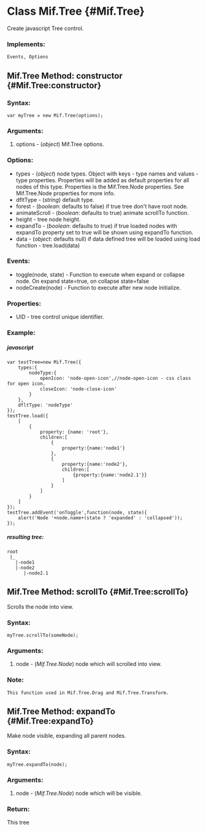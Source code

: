 Class Mif.Tree {#Mif.Tree}
==========================
Create javascript Tree control.

### Implements:
	Events, Options

Mif.Tree Method: constructor {#Mif.Tree:constructor}
------------------------------------------------
	
### Syntax:

	var myTree = new Mif.Tree(options);

### Arguments:

1. options  - (*object*) Mif.Tree options.

### Options:

* types         - (*object*) node types. Object with keys - type names and values - type properties. Properties will be added as default properties for all nodes of this type. Properties is the Mif.Tree.Node properties. See Mif.Tree.Node properties for more info.
* dfltType      - (*string*) default type.
* forest        - (*boolean*: defaults to false) if true tree don't have root node.
* animateScroll - (*boolean*: defaults to true) animate scrollTo function.
* height        - tree node height.
* expandTo      - (*boolean*: defaults to true) if true loaded nodes with expandTo property set to true will be shown using expandTo function.
* data          - (*object*: defaults null) if data defined tree will be loaded using load function - tree.load(data)

### Events:

* toggle(node, state) - Function to execute when expand or collapse node. On expand state=true, on collapse state=false
* nodeCreate(node)    - Function to execute after new node initialize.

### Properties:

* UID - tree control unique identifier.


### Example:

##### javascript
	var testTree=new Mif.Tree({
		types:{
			nodeType:{
				openIcon: 'node-open-icon',//node-open-icon - css class for open icon.
				closeIcon: 'node-close-icon'
			}
		},
		dfltType: 'nodeType'
	});
	testTree.load({
		[
			{
				property: {name: 'root'},
				children:[
					{
						property:{name:'node1'}
					},
					{
						property:{name:'node2'},
						children:[
							{property:{name:'node2.1'}}
						]
					}
				]
			}
		]
	});
	testTree.addEvent('onToggle',function(node, state){
		alert('Node '+node.name+(state ? 'expanded' : 'collapsed'));
	});
	

##### resulting tree:

    root
	 |_
	   |-node1
	   |-node2
	      |-node2.1




	
Mif.Tree Method: scrollTo {#Mif.Tree:scrollTo}
----------------------------------------------

Scrolls the node into view.

### Syntax: 
	
	myTree.scrollTo(someNode);

### Arguments:

1. node - (*Mif.Tree.Node*) node which will scrolled into view.

### Note: 
	This function used in Mif.Tree.Drag and Mif.Tree.Transform.
	


Mif.Tree Method: expandTo {#Mif.Tree:expandTo}
----------------------------------------------

Make node visible, expanding all parent nodes.

### Syntax: 
	
	myTree.expandTo(node);

### Arguments:

1. node - (*Mif.Tree.Node*) node which will be visible.

### Return:

This tree